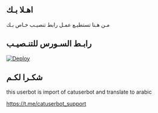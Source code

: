 ## اهـلا بـك
مـن هـنا تستطيـع عمـل رابط تنصيـب خـاص بـك

## رابـط السـورس للتنـصيـب

[![Deploy](https://www.herokucdn.com/deploy/button.svg)](https://heroku.com/deploy?template=https://github.com/msjagdf/jmthon)

## شكـرا لكـم 


this userbot is import of catuserbot and translate to arabic

https://t.me/catuserbot_support
